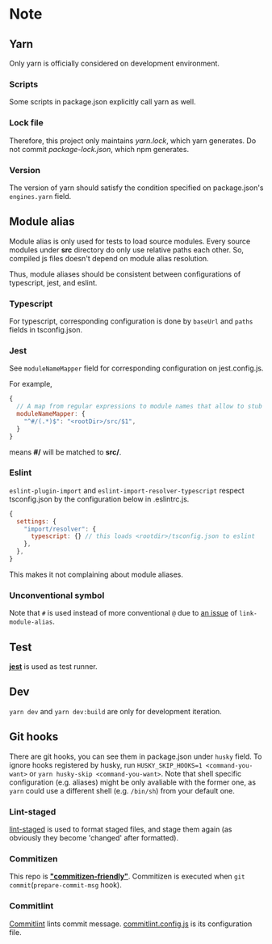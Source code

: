 # Note

## Yarn

Only yarn is officially considered on development environment.

### Scripts

Some scripts in package.json explicitly call yarn as well.

### Lock file

Therefore, this project only maintains _yarn.lock_, which yarn generates. Do not commit _package-lock.json_, which npm generates.

### Version

The version of yarn should satisfy the condition specified on package.json's `engines.yarn` field.

## Module alias

Module alias is only used for tests to load source modules. Every source modules under **src** directory do only use relative paths each other. So, compiled js files doesn't depend on module alias resolution.

Thus, module aliases should be consistent between configurations of typescript, jest, and eslint.

### Typescript

For typescript, corresponding configuration is done by `baseUrl` and `paths` fields in tsconfig.json.

### Jest

See `moduleNameMapper` field for corresponding configuration on jest.config.js.

For example,

```js
{
  // A map from regular expressions to module names that allow to stub out resources with a single module
  moduleNameMapper: {
    "^#/(.*)$": "<rootDir>/src/$1",
  }
}
```

means **#/** will be matched to **src/**.

### Eslint

`eslint-plugin-import` and `eslint-import-resolver-typescript` respect tsconfig.json by the configuration below in .eslintrc.js.

```js
{
  settings: {
    "import/resolver": {
      typescript: {} // this loads <rootdir>/tsconfig.json to eslint
    },
  },
}
```

This makes it not complaining about module aliases.

### Unconventional symbol

Note that `#` is used instead of more conventional `@` due to [an issue](https://github.com/Rush/link-module-alias/issues/3) of `link-module-alias`.

## Test

[**jest**](https://jestjs.io/) is used as test runner.

## Dev

`yarn dev` and `yarn dev:build` are only for development iteration.

## Git hooks

There are git hooks, you can see them in package.json under `husky` field. To ignore hooks registered by husky, run `HUSKY_SKIP_HOOKS=1 <command-you-want>` or `yarn husky-skip <command-you-want>`. Note that shell specific configuration (e.g. aliases) might be only avaliable with the former one, as `yarn` could use a different shell (e.g. `/bin/sh`) from your default one.

### Lint-staged

[lint-staged](https://github.com/okonet/lint-staged) is used to format staged files, and stage them again (as obviously they become 'changed' after formatted).

### Commitizen

This repo is [**"commitizen-friendly"**](https://github.com/commitizen/cz-cli#if-your-repo-is-commitizen-friendly). Commitizen is executed when `git commit`(`prepare-commit-msg` hook).

### Commitlint

[Commitlint](https://github.com/conventional-changelog/commitlint) lints commit message. [commitlint.config.js](../commitlint.config.js) is its configuration file.
